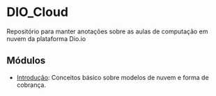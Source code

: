 # DIO_Cloud
Repositório para manter anotações sobre as aulas de computação em nuvem da plataforma Dio.io

## Módulos

* [Introdução](/anotações/Introdução.md): Conceitos básico sobre modelos de nuvem e forma de cobrança.

